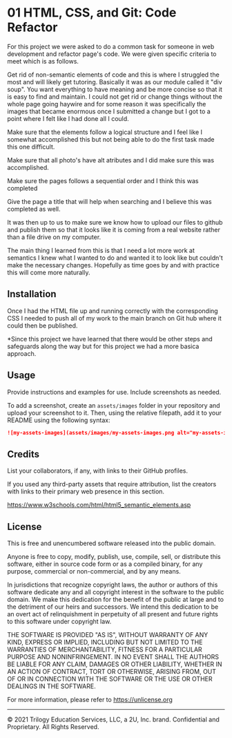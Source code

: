 # 01 HTML, CSS, and Git: Code Refactor

For this project we were asked to do a common task for someone in web development and refactor page's code.
We were given specific criteria to meet which is as follows.

Get rid of non-semantic elements of code 
    and this is where I struggled the most and will likely get tutoring.  Basically it was as our module called it "div soup".  You want everything to have meaning and be more concise so that it is easy to find and maintain.  I could not get rid or change things without the whole page going haywire and for some reason it was specifically the images that became enormous once I submitted a change but I got to a point where I felt like I had done all I could.

Make sure that the elements follow a logical structure 
    and I feel like I somewhat accomplished this but not being able to do the first task made this one difficult.
    
Make sure that all photo's have alt atributes and I did make sure this was accomplished.

Make sure the pages follows a sequential order and I think this was completed

Give the page a title that will help when searching and I believe this was completed as well.

It was then up to us to make sure we know how to upload our files to github and publish them so that it looks like it is coming from a real website rather than a file drive on my computer.

The main thing I learned from this is that I need a lot more work at semantics  I knew what I wanted to do and wanted it to look like but couldn't make the necessary changes.  Hopefully as time goes by and with practice this will come more naturally.


## Installation

Once I had the HTML file up and running correctly with the corresponding CSS I needed to push all of my work to the main branch on Git hub where it could then be published.  

*Since this project we have learned that there would be other steps and safeguards along the way but for this project we had a more basica approach.


## Usage

Provide instructions and examples for use. Include screenshots as needed.

To add a screenshot, create an `assets/images` folder in your repository and upload your screenshot to it. Then, using the relative filepath, add it to your README using the following syntax:

```md
![my-assets-images](assets/images/my-assets-images.png alt="my-assets-images")
```


## Credits

List your collaborators, if any, with links to their GitHub profiles.

If you used any third-party assets that require attribution, list the creators with links to their primary web presence in this section.

https://www.w3schools.com/html/html5_semantic_elements.asp


## License

This is free and unencumbered software released into the public domain.

Anyone is free to copy, modify, publish, use, compile, sell, or
distribute this software, either in source code form or as a compiled
binary, for any purpose, commercial or non-commercial, and by any
means.

In jurisdictions that recognize copyright laws, the author or authors
of this software dedicate any and all copyright interest in the
software to the public domain. We make this dedication for the benefit
of the public at large and to the detriment of our heirs and
successors. We intend this dedication to be an overt act of
relinquishment in perpetuity of all present and future rights to this
software under copyright law.

THE SOFTWARE IS PROVIDED "AS IS", WITHOUT WARRANTY OF ANY KIND,
EXPRESS OR IMPLIED, INCLUDING BUT NOT LIMITED TO THE WARRANTIES OF
MERCHANTABILITY, FITNESS FOR A PARTICULAR PURPOSE AND NONINFRINGEMENT.
IN NO EVENT SHALL THE AUTHORS BE LIABLE FOR ANY CLAIM, DAMAGES OR
OTHER LIABILITY, WHETHER IN AN ACTION OF CONTRACT, TORT OR OTHERWISE,
ARISING FROM, OUT OF OR IN CONNECTION WITH THE SOFTWARE OR THE USE OR
OTHER DEALINGS IN THE SOFTWARE.

For more information, please refer to <https://unlicense.org>

---
© 2021 Trilogy Education Services, LLC, a 2U, Inc. brand. Confidential and Proprietary. All Rights Reserved.
